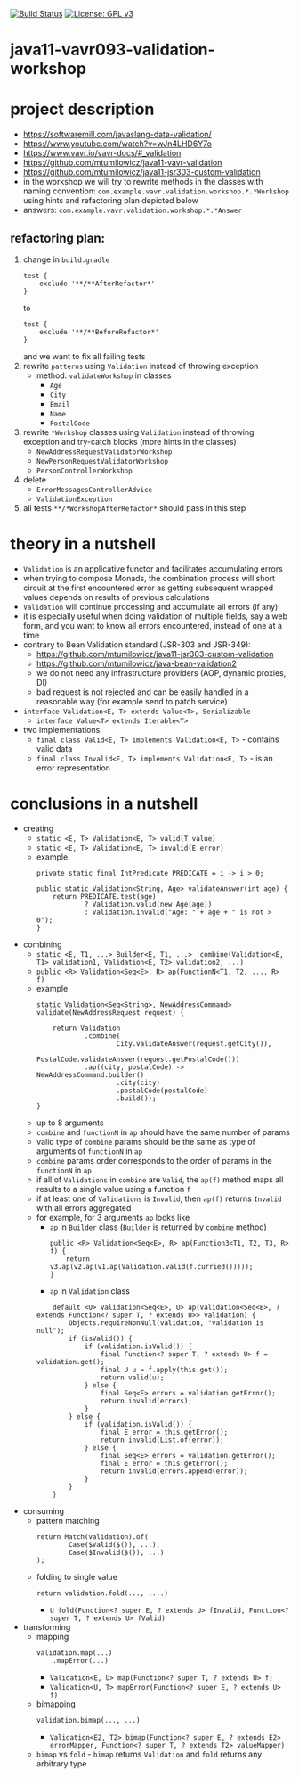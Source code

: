 [![Build Status](https://travis-ci.com/mtumilowicz/java11-vavr093-validation-workshop.svg?branch=master)](https://travis-ci.com/mtumilowicz/java11-vavr093-validation-workshop)
[![License: GPL v3](https://img.shields.io/badge/License-GPLv3-blue.svg)](https://www.gnu.org/licenses/gpl-3.0)
# java11-vavr093-validation-workshop

# project description
* https://softwaremill.com/javaslang-data-validation/
* https://www.youtube.com/watch?v=wJn4LHD6Y7o
* https://www.vavr.io/vavr-docs/#_validation  
* https://github.com/mtumilowicz/java11-vavr-validation
* https://github.com/mtumilowicz/java11-jsr303-custom-validation
* in the workshop we will try to rewrite methods in the classes with naming convention: 
`com.example.vavr.validation.workshop.*.*Workshop` 
using hints and refactoring plan depicted below
* answers: `com.example.vavr.validation.workshop.*.*Answer`

## refactoring plan:
1. change in `build.gradle`
   ```
   test {
       exclude '**/**AfterRefactor*'
   }
   ```
   to
   ```
   test {
       exclude '**/**BeforeRefactor*'
   }
   ```
   and we want to fix all failing tests
1. rewrite `patterns` using `Validation` instead of throwing exception
    * method: `validateWorkshop` in classes
        * `Age`
        * `City`
        * `Email`
        * `Name`
        * `PostalCode`
1. rewrite `*Workshop` classes using `Validation` instead  of throwing exception and try-catch blocks 
(more hints in the classes)
    * `NewAddressRequestValidatorWorkshop`
    * `NewPersonRequestValidatorWorkshop`
    * `PersonControllerWorkshop`
1. delete
    * `ErrorMessagesControllerAdvice`
    * `ValidationException`
1. all tests `**/*WorkshopAfterRefactor*` should pass in this step

# theory in a nutshell
* `Validation` is an applicative functor and facilitates accumulating errors
* when trying to compose Monads, the combination process will short circuit at the first encountered error
    as getting subsequent wrapped values depends on results of previous calculations
* `Validation` will continue processing and accumulate all errors (if any)
* it is especially useful when doing validation of multiple fields, say a web form, and you want to know 
all errors encountered, instead of one at a time
* contrary to Bean Validation standard (JSR-303 and JSR-349):
    * https://github.com/mtumilowicz/java11-jsr303-custom-validation
    * https://github.com/mtumilowicz/java-bean-validation2
    * we do not need any infrastructure providers (AOP, dynamic proxies, DI)
    * bad request is not rejected and can be easily handled in a reasonable way (for example
    send to patch service)
* `interface Validation<E, T> extends Value<T>, Serializable`
    * `interface Value<T> extends Iterable<T>`
* two implementations:
    * `final class Valid<E, T> implements Validation<E, T>` - contains valid data
    * `final class Invalid<E, T> implements Validation<E, T>` - is an error representation

# conclusions in a nutshell
* creating
    * `static <E, T> Validation<E, T> valid(T value)`
    * `static <E, T> Validation<E, T> invalid(E error)`
    * example
        ```
        private static final IntPredicate PREDICATE = i -> i > 0;
        
        public static Validation<String, Age> validateAnswer(int age) {
            return PREDICATE.test(age)
                    ? Validation.valid(new Age(age))
                    : Validation.invalid("Age: " + age + " is not > 0");
        }
        ```
* combining
    * `static <E, T1, ...> Builder<E, T1, ...> 
        combine(Validation<E, T1> validation1, Validation<E, T2> validation2, ...)`
    * `public <R> Validation<Seq<E>, R> ap(FunctionN<T1, T2, ..., R> f)`
    * example
        ```
        static Validation<Seq<String>, NewAddressCommand> validate(NewAddressRequest request) {
        
            return Validation
                    .combine(
                            City.validateAnswer(request.getCity()),
                            PostalCode.validateAnswer(request.getPostalCode()))
                    .ap((city, postalCode) -> NewAddressCommand.builder()
                            .city(city)
                            .postalCode(postalCode)
                            .build());
        }
        ```
    * up to 8 arguments
    * `combine` and `functionN` in `ap` should have the same number of params
    * valid type of `combine` params should be the same as type of arguments of `functionN` 
    in `ap`
    * `combine` params order corresponds to the order of params in the `functionN` in `ap`
    * if all of `Validations` in `combine` are `Valid`, the `ap(f)` method maps all results 
    to a single value using a function `f`
    * if at least one of `Validations` is `Invalid`, then `ap(f)` returns `Invalid` with
    all errors aggregated
    * for example, for 3 arguments `ap` looks like
        * `ap` in `Builder` class (`Builder` is returned by `combine` method)
            ```
            public <R> Validation<Seq<E>, R> ap(Function3<T1, T2, T3, R> f) {
                return v3.ap(v2.ap(v1.ap(Validation.valid(f.curried()))));
            }
            ```
        * `ap` in `Validation` class
        ```
            default <U> Validation<Seq<E>, U> ap(Validation<Seq<E>, ? extends Function<? super T, ? extends U>> validation) {
                Objects.requireNonNull(validation, "validation is null");
                if (isValid()) {
                    if (validation.isValid()) {
                        final Function<? super T, ? extends U> f = validation.get();
                        final U u = f.apply(this.get());
                        return valid(u);
                    } else {
                        final Seq<E> errors = validation.getError();
                        return invalid(errors);
                    }
                } else {
                    if (validation.isValid()) {
                        final E error = this.getError();
                        return invalid(List.of(error));
                    } else {
                        final Seq<E> errors = validation.getError();
                        final E error = this.getError();
                        return invalid(errors.append(error));
                    }
                }
            }
        ```
* consuming
    * pattern matching
        ```
        return Match(validation).of(
                Case($Valid($()), ...),
                Case($Invalid($()), ...)
        );
        ```
    * folding to single value
        ```
        return validation.fold(..., ....)
        ```
        * `U fold(Function<? super E, ? extends U> fInvalid, Function<? super T, ? extends U> fValid)`
* transforming
    * mapping
        ```
        validation.map(...)
            .mapError(...)
        ```
        * `Validation<E, U> map(Function<? super T, ? extends U> f)`
        * `Validation<U, T> mapError(Function<? super E, ? extends U> f)`
    * bimapping
        ```
        validation.bimap(..., ...)
        ```
        * `Validation<E2, T2> bimap(Function<? super E, ? extends E2> errorMapper, Function<? super T, ? extends T2> valueMapper)`
    * `bimap` vs `fold` - `bimap` returns `Validation` and `fold` returns any arbitrary type